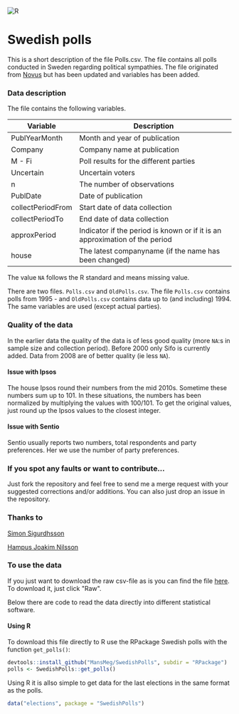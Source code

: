 ![R](https://github.com/MansMeg/SwedishPolls/actions/workflows/r.yml/badge.svg)

Swedish polls
========================================================

This is a short description of the file Polls.csv. The file contains all polls conducted in Sweden regarding political sympathies. The file originated from [Novus](http://www.novus.se/vaeljaropinionen/ekotnovus-poll-of-polls.aspx) but has been updated and variables has been added.

### Data description

The file contains the following variables.

Variable      | Description
------------- | -------------
PublYearMonth | Month and year of publication
Company	      | Company name at publication
M - Fi	      | Poll results for the different parties
Uncertain	    | Uncertain voters
n	            | The number of observations
PublDate	    | Date of publication
collectPeriodFrom	| Start date of data collection
collectPeriodTo	| End date of data collection
approxPeriod | Indicator if the period is known or if it is an approximation of the period
house | The latest companyname (if the name has been changed)

The value ```NA``` follows the R standard and means missing value. 

There are two files. ```Polls.csv``` and ```OldPolls.csv```. The file ```Polls.csv``` contains polls from 1995 - and ```OldPolls.csv``` contains data up to (and including) 1994. The same variables are used (except actual parties).

### Quality of the data
In the earlier data the quality of the data is of less good quality (more ```NA```:s in sample size and collection period). Before 2000 only Sifo is currently added. 
Data from 2008 are of better quality (ie less ```NA```). 

#### Issue with Ipsos
The house Ipsos round their numbers from the mid 2010s. Sometime these numbers sum up to 101. In these situations, the numbers has been normalized by multiplying the values with 100/101. To get the original values, just round up the Ipsos values to the closest integer.

#### Issue with Sentio
Sentio usually reports two numbers, total respondents and party preferences. Her we use the number of party preferences. 

### If you spot any faults or want to contribute...
Just fork the repository and feel free to send me a merge request with your suggested corrections and/or additions. You can also just drop an issue in the repository.

### Thanks to
[Simon Sigurdhsson](https://github.com/urdh)

[Hampus Joakim Nilsson](https://github.com/hjnilsson)

### To use the data
If you just want to download the raw csv-file as is you can find the file [here](https://github.com/MansMeg/SwedishPolls/blob/master/Data/Polls.csv). To download it, just click "Raw".

Below there are code to read the data directly into different statistical software.

#### Using R
To download this file directly to R use the RPackage Swedish polls with the function `get_polls()`:

```r 
devtools::install_github("MansMeg/SwedishPolls", subdir = "RPackage")
polls <- SwedishPolls::get_polls()
```

Using R it is allso simple to get data for the last elections in the same format as the polls.

```r 
data("elections", package = "SwedishPolls")
```